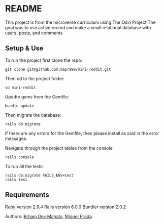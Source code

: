 # README

This project is from the microverse curriculum using The Odin Project
The goal was to use active record and make a small relational database with users, posts, and comments

## Setup & Use
To run the project first clone the repo:

```
git clone git@github.com:mapra99/mini-reddit.git
```

Then cd to the project folder:
```
cd mini-reddit
```

Upadte gems from the Gemfile:
```
bundle update
```

Then migrate the database:
```
rails db:migrate
```
If there are any errors for the Gemfile, then please install as said in the error messages.

Navigate through the project tables from the console:
```
rails console
```

To run all the tests:
```
rails db:migrate RAILS_ENV=test
rails test
```

## Requirements
Ruby version 2.6.4
Rails version 6.0.0
Bundler version 2.0.2

Authors: [Brham Dev Mahato](https://github.com/dev1980),  [Miguel Prada](https://github.com/mapra99)
